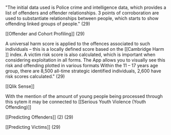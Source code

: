 "The initial data used is Police crime and intelligence data, which provides a list of offenders and offender relationships. 3 points of corroboration are used to substantiate relationships between people, which starts to show offending linked groups of people." (29)

[[Offender and Cohort Profiling]] (29)

A universal harm score is applied to the offences associated to such individuals – this is a locally defined score based on the [[Cambridge Harm ]] index. A victim risk score is also calculated, which is important when considering exploitation in all forms. The App allows you to visually see this risk and offending plotted in various formats Within the 11 – 17 years age group, there are 8,500 all-time strategic identified individuals, 2,600 have risk scores calculated."  (29)

[[Qlik Sense]]

With the mention of the amount of young people being processed through this sytem it may be connected to [[Serious Youth Violence (Youth Offending)]]

[[Predicting Offenders]] (2) (29)

[[Predicting Victims]] (29)



